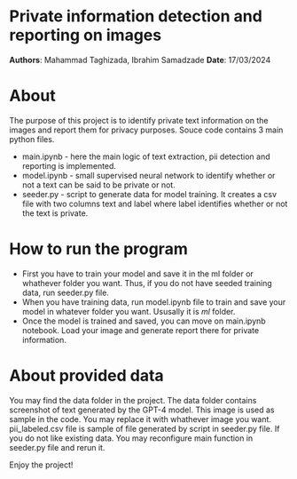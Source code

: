 # Private information detection and reporting on images

**Authors**: Mahammad Taghizada, Ibrahim Samadzade
**Date**: 17/03/2024

# About

The purpose of this project is to identify private text information on the images and report them for privacy purposes. Souce code contains 3 main python files.

- main.ipynb - here the main logic of text extraction, pii detection and reporting is implemented.
- model.ipynb - small supervised neural network to identify whether or not a text can be said to be private or not.
- seeder.py - script to generate data for model training. It creates a csv file with two columns text and label where label identifies whether or not the text is private.

# How to run the program

- First you have to train your model and save it in the ml folder or whathever folder you want. Thus, if you do not have seeded training data, run seeder.py file.
- When you have training data, run model.ipynb file to train and save your model in whatever folder you want. Ususally it is _ml_ folder.
- Once the model is trained and saved, you can move on main.ipynb notebook. Load your image and generate report there for private information.

# About provided data

You may find the data folder in the project. The data folder contains screenshot of text generated by the GPT-4 model. This image is used as sample in the code. You may replace it with whathever image you want. pii_labeled.csv file is sample of file generated by script in seeder.py file. If you do not like existing data. You may reconfigure main function in seeder.py file and rerun it.

Enjoy the project!
